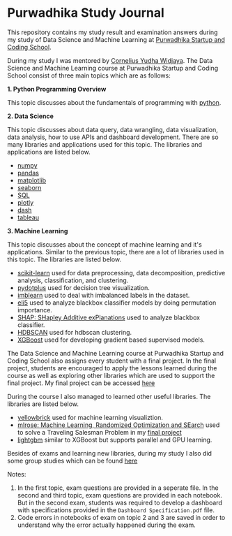 # Purwadhika Study Journal

This repository contains my study result and examination answers during my study of Data Science and Machine Learning at [Purwadhika Startup and Coding School](https://www.purwadhika.com).

During my study I was mentored by [Cornelius Yudha Widjaya](https://id.linkedin.com/in/cornellius-yudha-wijaya).
The Data Science and Machine Learning course at Purwadhika Startup and Coding School consist of three main topics which are as follows:

**1. Python Programming Overview**

This topic discusses about the fundamentals of programming with [python](https://www.python.org).

**2. Data Science**

This topic discusses about data query, data wrangling, data visualization, data analysis, how to use APIs and dashboard development. There are so many libraries and applications used for this topic. The libraries and applications are listed below.
- [numpy](https://numpy.org)
- [pandas](https://pandas.pydata.org)
- [matplotlib](https://matplotlib.org)
- [seaborn](https://seaborn.pydata.org)
- [SQL](https://dev.mysql.com/doc/refman/8.0/en/sql-statements.html)
- [plotly](https://plot.ly/python/reference/)
- [dash](https://dash.plot.ly)
- [tableau](https://www.tableau.com)

**3. Machine Learning**

This topic discusses about the concept of machine learning and it's applications. Similar to the previous topic, there are a lot of libraries used in this topic. The libraries are listed below.
- [scikit-learn](https://scikit-learn.org/stable/) used for data preprocessing, data decomposition, predictive analysis, classification, and clustering.
- [pydotplus](https://github.com/carlos-jenkins/pydotplus) used for decision tree visualization.
- [imblearn](https://imbalanced-learn.readthedocs.io/en/stable/) used to deal with imbalanced labels in the dataset.
- [eli5](https://pypi.org/project/eli5/) used to analyze blackbox classifier models by doing permutation importance.
- [SHAP: SHapley Additive exPlanations](https://github.com/slundberg/shap) used to analyze blackbox classifier.
- [HDBSCAN](https://hdbscan.readthedocs.io/en/latest/how_hdbscan_works.html) used for hdbscan clustering.
- [XGBoost](https://xgboost.readthedocs.io/en/latest/index.html) used for developing gradient based supervised models.

The Data Science and Machine Learning course at Purwadhika Startup and Coding School also assigns every student with a final project.
In the final project, students are encouraged to apply the lessons learned during the course as well as exploring other libraries which are used to support the final project.
My final project can be accessed [here](https://github.com/gstdl/Brazilian_e-Commerce_Exploartory_Data_Analysis_and_Machine_Learning)

During the course I also managed to learned other useful libraries. The libraries are listed below.
- [yellowbrick](https://www.scikit-yb.org/en/latest/) used for machine learning visualiztion.
- [mlrose: Machine Learning, Randomized Optimization and SEarch](https://pypi.org/project/mlrose/) used to solve a Traveling Salesman Problem in my [final project](https://github.com/gstdl/Brazilian_e-Commerce_Exploartory_Data_Analysis_and_Machine_Learning)
- [lightgbm](https://lightgbm.readthedocs.io/en/latest/index.html) similar to XGBoost but supports parallel and GPU learning.

Besides of exams and learning new libraries, during my study I also did some group studies which can be found [here](https://github.com/gstdl/Purwadhika_Group_Assignments)

Notes:
1. In the first topic, exam questions are provided in a seperate file. In the second and third topic, exam questions are provided in each notebook. But in the second exam, students was required to develop a dashboard with specifications provided in the `Dashboard Specification.pdf` file.
2. Code errors in notebooks of exam on topic 2 and 3 are saved in order to understand why the error actually happened during the exam.
